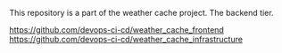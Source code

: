 This repository is a part of the weather cache project. The backend tier. 

https://github.com/devops-ci-cd/weather_cache_frontend
https://github.com/devops-ci-cd/weather_cache_infrastructure